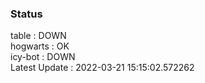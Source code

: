 ### Status


table : DOWN  
hogwarts : OK  
icy-bot : DOWN  
Latest Update : 2022-03-21 15:15:02.572262
